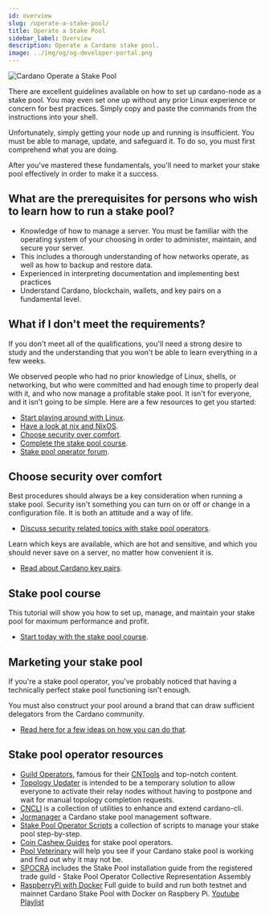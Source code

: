 ```yaml
---
id: overview
slug: /operate-a-stake-pool/
title: Operate a Stake Pool
sidebar_label: Overview
description: Operate a Cardano stake pool.
image: ../img/og/og-developer-portal.png
---
```


![Cardano Operate a Stake Pool](../../static/img/card-operate-a-stake-pool-title.svg)

There are excellent guidelines available on how to set up cardano-node as a stake pool. You may even set one up without any prior Linux experience or concern for best practices. Simply copy and paste the commands from the instructions into your shell.

Unfortunately, simply getting your node up and running is insufficient. You must be able to manage, update, and safeguard it. To do so, you must first comprehend what you are doing.

After you've mastered these fundamentals, you'll need to market your stake pool effectively in order to make it a success.

## What are the prerequisites for persons who wish to learn how to run a stake pool?
- Knowledge of how to manage a server. You must be familiar with the operating system of your choosing in order to administer, maintain, and secure your server.
- This includes a thorough understanding of how networks operate, as well as how to backup and restore data.
- Experienced in interpreting documentation and implementing best practices
- Understand Cardano, blockchain, wallets, and key pairs on a fundamental level.

## What if I don't meet the requirements?
If you don't meet all of the qualifications, you'll need a strong desire to study and the understanding that you won't be able to learn everything in a few weeks.

We observed people who had no prior knowledge of Linux, shells, or networking, but who were committed and had enough time to properly deal with it, and who now manage a profitable stake pool. It isn't for everyone, and it isn't going to be simple. Here are a few resources to get you started:
- [Start playing around with Linux](https://ubuntu.com/tutorials/command-line-for-beginners#1-overview).
- [Have a look at nix and NixOS](https://nixos.org).
- [Choose security over comfort](#choose-security-over-comfort).
- [Complete the stake pool course](#stake-pool-course).
- [Stake pool operator forum](https://forum.cardano.org/c/staking-delegation/156).

## Choose security over comfort
Best procedures should always be a key consideration when running a stake pool. Security isn't something you can turn on or off or change in a configuration file. It is both an attitude and a way of life.
- [Discuss security related topics with stake pool operators](https://forum.cardano.org/c/staking-delegation/stake-pool-security/157).

Learn which keys are available, which are hot and sensitive, and which you should never save on a server, no matter how convenient it is. 
- [Read about Cardano key pairs](cardano-key-pairs).


## Stake pool course
This tutorial will show you how to set up, manage, and maintain your stake pool for maximum performance and profit.
- [Start today with the stake pool course](../stake-pool-course/).

## Marketing your stake pool
If you're a stake pool operator, you've probably noticed that having a technically perfect stake pool functioning isn't enough.

You must also construct your pool around a brand that can draw sufficient delegators from the Cardano community.
- [Read here for a few ideas on how you can do that](marketing-stake-pool).

## Stake pool operator resources
- [Guild Operators](https://cardano-community.github.io/guild-operators), famous for their [CNTools](https://cardano-community.github.io/guild-operators/#/Scripts/cntools) and top-notch content. 
- [Topology Updater](https://cardano-community.github.io/guild-operators/#/Scripts/topologyupdater) is intended to be a temporary solution to allow everyone to activate their relay nodes without having to postpone and wait for manual topology completion requests.
- [CNCLI](https://github.com/AndrewWestberg/cncli) is a collection of utilities to enhance and extend cardano-cli. 
- [Jormanager](https://bitbucket.org/muamw10/jormanager/src/develop/) a Cardano stake pool management software. 
- [Stake Pool Operator Scripts](https://github.com/gitmachtl/scripts) a collection of scripts to manage your stake pool step-by-step. 
- [Coin Cashew Guides](https://www.coincashew.com/coins/overview-ada/guide-how-to-build-a-haskell-stakepool-node) for stake pool operators.
- [Pool Veterinary](http://pool.vet) will help you see if your Cardano stake pool is working and find out why it may not be.
- [SPOCRA](https://members.spocra.io) includes the Stake Pool installation guide from the registered trade guild - Stake Pool Operator Collective Representation Assembly
- [RaspberryPi with Docker](https://github.com/speedwing/cardano-staking-pool-edu) Full guide to build and run both testnet and mainnet Cardano Stake Pool with Docker on Raspbery Pi. [Youtube Playlist](https://www.youtube.com/playlist?list=PLBhbLwOuj0DfTnneuG3vyoDHY7Dv_aiyq)

